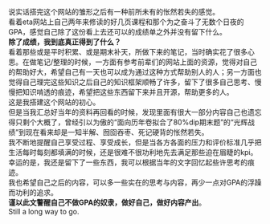 说实话搭完这个网站的雏形之后有一种前所未有的怅然若失的感觉。<br>
看着eta网站上自己两年来修读的好几页课程和那个为之奋斗了无数个日夜的GPA，感觉自己除了这份看上去还可以的成绩单之外并没有留下什么。<br>
**除了成绩，我到底真正得到了什么？**<br>
看着那些或是平时积累、或是期末补天，所做下来的笔记，当时确实花了很多心思。在做笔记/整理的时候，一方面有参考前辈们的网站上面的资源，觉得对自己的帮助好大，希望自己有一天也可以成为通过这种方式帮助别人的人；另一方面也觉得自己理完这些知识之后自己的知识框架顺畅了许多，留下了很多自己思考、慢慢把知识啃透的痕迹，希望把这些东西留下来并且开源，帮助更多的人。<br>
这是我搭建这个网站的初心。<br>
但是当我汇总好当年的资料再回看的时候，发现里面有很大一部分内容自己也遗忘得只剩个大概了，曾经引以为傲的“面向历年卷拟合了80%dip期末题”的“光辉战绩”到现在看来却是一知半解、囫囵吞枣、死记硬背的怅然若失。<br>
我不断地提醒自己享受过程、享受成长，但是当各方各面的压力和评价标准几乎把生活每时每刻都填满的时候，还是很难不很功利地先去满足那些迫在眉睫的kpi。<br>
幸运的是，我还是留下了一些东西，我可以根据当年的文字回忆起些许思考的痕迹。<br>
我也希望自己之后的内容，可以多一些实在的思考与内容，再少一点对GPA的浮躁而功利的追求。<br>
**谨以此文警醒自己不做GPA的奴隶，做好自己，做好内容产出**。<br>
Still a long way to go.
